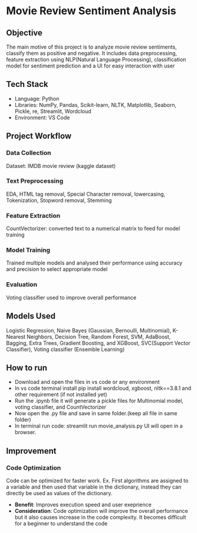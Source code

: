 # Movie Review Sentiment Analysis

## Objective
The main motive of this project is to analyze movie review sentiments, classify them as positive and negative. It includes data preprocessing, feature extraction using NLP(Natural Language Processing), classification model for sentiment prediction and a UI for easy interaction with user

## Tech Stack
- Language: Python
- Libraries: NumPy, Pandas, Scikit-learn, NLTK, Matplotlib, Seaborn, Pickle, re, Streamlit, Wordcloud
- Environment: VS Code

## Project Workflow

### Data Collection
Dataset: IMDB movie review (kaggle dataset)

### Text Preprocessing
EDA, HTML tag removal, Special Character removal, lowercasing, Tokenization, Stopword removal, Stemming

### Feature Extraction
CountVectorizer: converted text to a numerical matrix to feed for model training

### Model Training 
Trained multiple models and analysed their performance using accuracy and precision to select appropriate model

### Evaluation 
Voting classifier used to improve overall performance

## Models Used

Logistic Regression, Naive Bayes (Gaussian, Bernoulli, Multinomial), K-Nearest Neighbors, Decision Tree, Random Forest, SVM, AdaBoost, Bagging, Extra Trees, Gradient Boosting, and XGBoost, SVC(Support Vector Classifier), Voting classifier (Ensemble Learning)


## How to run
- Download and open the files in vs code or any environment
- In vs code terminal install pip install wordcloud, xgboost, nltk==3.8.1 and other requirement (if not installed yet)
- Run the .ipynb file it will generate a pickle files for Multinomial model, voting classifier, and CountVectorizer
- Now open the .py file and save in same folder.(keep all file in same folder)
- In terminal run code: streamlit run movie_analysis.py  UI will open in a browser. 

## Improvement

### Code Optimization
Code can be optimized for faster work. Ex. First algorithms are assigned to a variable and then used that variable in the dictionary, instead they can directly be used as values of the dictionary.
- **Benefit**: Improves execution speed and user exeprience
- **Consideration**: Code optimization will improve the overall performance but it also causes increase in the code complexity. It becomes difficult for a beginner to understand the code

